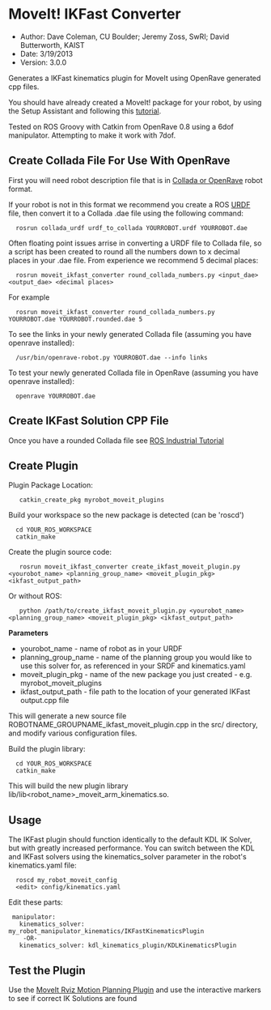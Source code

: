 MoveIt! IKFast Converter
==========
* Author: Dave Coleman, CU Boulder; Jeremy Zoss, SwRI; David Butterworth, KAIST
* Date: 3/19/2013
* Version: 3.0.0

Generates a IKFast kinematics plugin for MoveIt using OpenRave generated cpp files. 
 
You should have already created a MoveIt! package for your robot, by using the Setup Assistant and following this [tutorial](http://moveit.ros.org/wiki/index.php/Groovy/MoveIt!_Setup_Assistant).

Tested on ROS Groovy with Catkin from OpenRave 0.8 using a 6dof manipulator. Attempting to make it work with 7dof.

Create Collada File For Use With OpenRave
---------

First you will need robot description file that is in [Collada or OpenRave](http://openrave.org/docs/latest_stable/collada_robot_extensions/) robot format. 

If your robot is not in this format we recommend you create a ROS [URDF](http://www.ros.org/wiki/urdf/Tutorials/Create%20your%20own%20urdf%20file) file, then convert it to a Collada .dae file using the following command:

      rosrun collada_urdf urdf_to_collada YOURROBOT.urdf YOURROBOT.dae

Often floating point issues arrise in converting a URDF file to Collada file, so a script has been created to round all the numbers down to x decimal places in your .dae file. From experience we recommend 5 decimal places:

      rosrun moveit_ikfast_converter round_collada_numbers.py <input_dae> <output_dae> <decimal places>

For example

      rosrun moveit_ikfast_converter round_collada_numbers.py YOURROBOT.dae YOURROBOT.rounded.dae 5

To see the links in your newly generated Collada file (assuming you have openrave installed):

      /usr/bin/openrave-robot.py YOURROBOT.dae --info links

To test your newly generated Collada file in OpenRave (assuming you have openrave installed):

      openrave YOURROBOT.dae


Create IKFast Solution CPP File
---------
Once you have a rounded Collada file see [ROS Industrial Tutorial](http://www.ros.org/wiki/Industrial/Tutorials/Create_a_Fast_IK_Solution)

Create Plugin
---------

Plugin Package Location:

       catkin_create_pkg myrobot_moveit_plugins	

Build your workspace so the new package is detected (can be 'roscd')

      cd YOUR_ROS_WORKSPACE
      catkin_make

Create the plugin source code:

       rosrun moveit_ikfast_converter create_ikfast_moveit_plugin.py <yourobot_name> <planning_group_name> <moveit_plugin_pkg> <ikfast_output_path>

Or without ROS:

       python /path/to/create_ikfast_moveit_plugin.py <yourobot_name> <planning_group_name> <moveit_plugin_pkg> <ikfast_output_path>

**Parameters**
* yourobot_name - name of robot as in your URDF
* planning_group_name - name of the planning group you would like to use this solver for, as referenced in your SRDF and kinematics.yaml
* moveit_plugin_pkg - name of the new package you just created - e.g. myrobot_moveit_plugins
* ikfast_output_path - file path to the location of your generated IKFast output.cpp file

This will generate a new source file ROBOTNAME_GROUPNAME_ikfast_moveit_plugin.cpp in the src/ directory, and modify various configuration files.

Build the plugin library:

      cd YOUR_ROS_WORKSPACE
      catkin_make

This will build the new plugin library lib/lib<robot_name>_moveit_arm_kinematics.so.


Usage
---------

The IKFast plugin should function identically to the default KDL IK Solver, but with greatly increased performance. You can switch between the KDL and IKFast solvers using the kinematics_solver parameter in the robot's kinematics.yaml file:

      roscd my_robot_moveit_config
      <edit> config/kinematics.yaml

Edit these parts:

     manipulator:
       kinematics_solver: my_robot_manipulator_kinematics/IKFastKinematicsPlugin
        -OR-
       kinematics_solver: kdl_kinematics_plugin/KDLKinematicsPlugin

Test the Plugin
---------

Use the [MoveIt Rviz Motion Planning Plugin](http://moveit.ros.org/wiki/index.php/Groovy/PR2/Rviz_Plugin/Quick_Start) and use the interactive markers to see if correct IK Solutions are found
